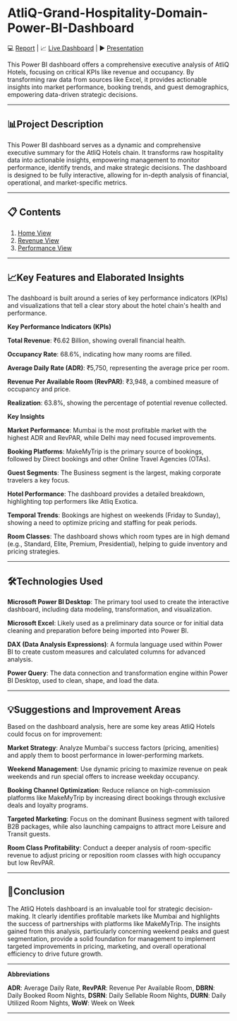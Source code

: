 # AtliQ-Grand-Hospitality-Domain-Power-BI-Dashboard

💻 [Report](https://github.com/sherinjthomas29/AtliQ-Grand-Hospitality-Domain-Power-BI-Dashboard/blob/main/Presentation.pdf) | 📈 [Live Dashboard](https://app.powerbi.com/view?r=eyJrIjoiODE0MzFhMWEtYjUzYi00ZjcwLTgxODctYjFmMDMwYzZmYjQ3IiwidCI6ImM2ZTU0OWIzLTVmNDUtNDAzMi1hYWU5LWQ0MjQ0ZGM1YjJjNCJ9) | ▶️ [Presentation](https://youtu.be/9gdjynHwfqY)

This Power BI dashboard offers a comprehensive executive analysis of AtliQ Hotels, focusing on critical KPIs like revenue and occupancy. By transforming raw data from sources like Excel, it provides actionable insights into market performance, booking trends, and guest demographics, empowering data-driven strategic decisions.
________________________________________

## 📊**Project Description**

This Power BI dashboard serves as a dynamic and comprehensive executive summary for the AtliQ Hotels chain. It transforms raw hospitality data into actionable insights, empowering management to monitor performance, identify trends, and make strategic decisions. The dashboard is designed to be fully interactive, allowing for in-depth analysis of financial, operational, and market-specific metrics.
________________________________________
## 📋 **Contents**

1. [Home View](https://github.com/sherinjthomas29/AtliQ-Grand-Hospitality-Domain-Power-BI-Dashboard/blob/main/Home%20View.png)
2. [Revenue View](https://github.com/sherinjthomas29/AtliQ-Grand-Hospitality-Domain-Power-BI-Dashboard/blob/main/Revenue%20View.png)
3. [Performance View](https://github.com/sherinjthomas29/AtliQ-Grand-Hospitality-Domain-Power-BI-Dashboard/blob/main/Performance%20View.png)
________________________________________
## 📈**Key Features and Elaborated Insights**

The dashboard is built around a series of key performance indicators (KPIs) and visualizations that tell a clear story about the hotel chain's health and performance.

**Key Performance Indicators (KPIs)**

**Total Revenue**: ₹6.62 Billion, showing overall financial health.

**Occupancy Rate**: 68.6%, indicating how many rooms are filled.

**Average Daily Rate (ADR)**: ₹5,750, representing the average price per room.

**Revenue Per Available Room (RevPAR)**: ₹3,948, a combined measure of occupancy and price.

**Realization**: 63.8%, showing the percentage of potential revenue collected.

**Key Insights**

**Market Performance**: Mumbai is the most profitable market with the highest ADR and RevPAR, while Delhi may need focused improvements.

**Booking Platforms**: MakeMyTrip is the primary source of bookings, followed by Direct bookings and other Online Travel Agencies (OTAs).

**Guest Segments**: The Business segment is the largest, making corporate travelers a key focus.

**Hotel Performance**: The dashboard provides a detailed breakdown, highlighting top performers like Atliq Exotica.

**Temporal Trends**: Bookings are highest on weekends (Friday to Sunday), showing a need to optimize pricing and staffing for peak periods.

**Room Classes**: The dashboard shows which room types are in high demand (e.g., Standard, Elite, Premium, Presidential), helping to guide inventory and pricing strategies.
________________________________________
## 🛠️**Technologies Used**

**Microsoft Power BI Desktop**: The primary tool used to create the interactive dashboard, including data modeling, transformation, and visualization.

**Microsoft Excel**: Likely used as a preliminary data source or for initial data cleaning and preparation before being imported into Power BI.

**DAX (Data Analysis Expressions)**: A formula language used within Power BI to create custom measures and calculated columns for advanced analysis.

**Power Query**: The data connection and transformation engine within Power BI Desktop, used to clean, shape, and load the data.
________________________________________
## 💡**Suggestions and Improvement Areas**
Based on the dashboard analysis, here are some key areas AtliQ Hotels could focus on for improvement:

**Market Strategy**: Analyze Mumbai's success factors (pricing, amenities) and apply them to boost performance in lower-performing markets.

**Weekend Management**: Use dynamic pricing to maximize revenue on peak weekends and run special offers to increase weekday occupancy.

**Booking Channel Optimization**: Reduce reliance on high-commission platforms like MakeMyTrip by increasing direct bookings through exclusive deals and loyalty programs.

**Targeted Marketing**: Focus on the dominant Business segment with tailored B2B packages, while also launching campaigns to attract more Leisure and Transit guests.

**Room Class Profitability**: Conduct a deeper analysis of room-specific revenue to adjust pricing or reposition room classes with high occupancy but low RevPAR.
________________________________________
## 📝**Conclusion**

The AtliQ Hotels dashboard is an invaluable tool for strategic decision-making. It clearly identifies profitable markets like Mumbai and highlights the success of partnerships with platforms like MakeMyTrip. The insights gained from this analysis, particularly concerning weekend peaks and guest segmentation, provide a solid foundation for management to implement targeted improvements in pricing, marketing, and overall operational efficiency to drive future growth.
________________________________________
**Abbreviations**

**ADR**: Average Daily Rate,
 **RevPAR**: Revenue Per Available Room,
 **DBRN**: Daily Booked Room Nights,
 **DSRN**: Daily Sellable Room Nights,
 **DURN**: Daily Utilized Room Nights,
 **WoW**: Week on Week
________________________________________
